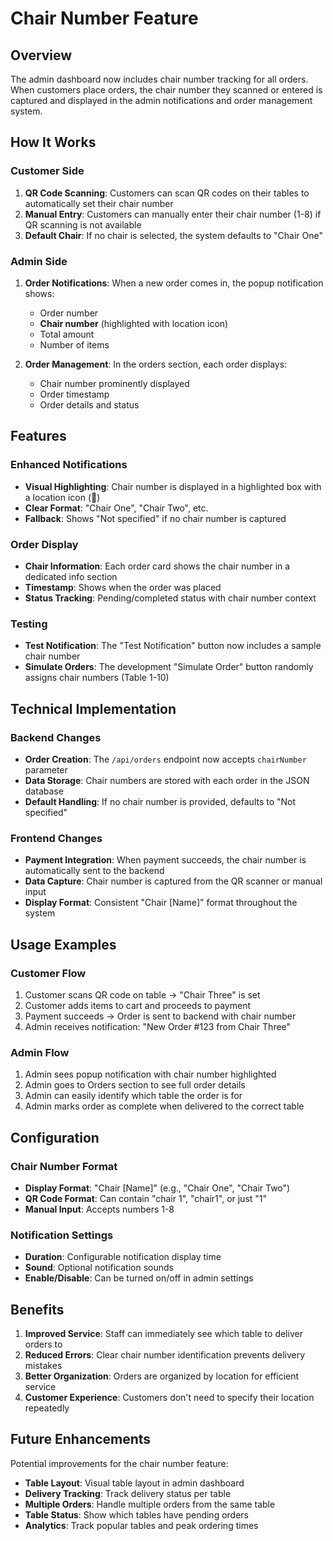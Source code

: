 # Chair Number Feature

## Overview

The admin dashboard now includes chair number tracking for all orders. When customers place orders, the chair number they scanned or entered is captured and displayed in the admin notifications and order management system.

## How It Works

### Customer Side
1. **QR Code Scanning**: Customers can scan QR codes on their tables to automatically set their chair number
2. **Manual Entry**: Customers can manually enter their chair number (1-8) if QR scanning is not available
3. **Default Chair**: If no chair is selected, the system defaults to "Chair One"

### Admin Side
1. **Order Notifications**: When a new order comes in, the popup notification shows:
   - Order number
   - **Chair number** (highlighted with location icon)
   - Total amount
   - Number of items

2. **Order Management**: In the orders section, each order displays:
   - Chair number prominently displayed
   - Order timestamp
   - Order details and status

## Features

### Enhanced Notifications
- **Visual Highlighting**: Chair number is displayed in a highlighted box with a location icon (📍)
- **Clear Format**: "Chair One", "Chair Two", etc.
- **Fallback**: Shows "Not specified" if no chair number is captured

### Order Display
- **Chair Information**: Each order card shows the chair number in a dedicated info section
- **Timestamp**: Shows when the order was placed
- **Status Tracking**: Pending/completed status with chair number context

### Testing
- **Test Notification**: The "Test Notification" button now includes a sample chair number
- **Simulate Orders**: The development "Simulate Order" button randomly assigns chair numbers (Table 1-10)

## Technical Implementation

### Backend Changes
- **Order Creation**: The `/api/orders` endpoint now accepts `chairNumber` parameter
- **Data Storage**: Chair numbers are stored with each order in the JSON database
- **Default Handling**: If no chair number is provided, defaults to "Not specified"

### Frontend Changes
- **Payment Integration**: When payment succeeds, the chair number is automatically sent to the backend
- **Data Capture**: Chair number is captured from the QR scanner or manual input
- **Display Format**: Consistent "Chair [Name]" format throughout the system

## Usage Examples

### Customer Flow
1. Customer scans QR code on table → "Chair Three" is set
2. Customer adds items to cart and proceeds to payment
3. Payment succeeds → Order is sent to backend with chair number
4. Admin receives notification: "New Order #123 from Chair Three"

### Admin Flow
1. Admin sees popup notification with chair number highlighted
2. Admin goes to Orders section to see full order details
3. Admin can easily identify which table the order is for
4. Admin marks order as complete when delivered to the correct table

## Configuration

### Chair Number Format
- **Display Format**: "Chair [Name]" (e.g., "Chair One", "Chair Two")
- **QR Code Format**: Can contain "chair 1", "chair1", or just "1"
- **Manual Input**: Accepts numbers 1-8

### Notification Settings
- **Duration**: Configurable notification display time
- **Sound**: Optional notification sounds
- **Enable/Disable**: Can be turned on/off in admin settings

## Benefits

1. **Improved Service**: Staff can immediately see which table to deliver orders to
2. **Reduced Errors**: Clear chair number identification prevents delivery mistakes
3. **Better Organization**: Orders are organized by location for efficient service
4. **Customer Experience**: Customers don't need to specify their location repeatedly

## Future Enhancements

Potential improvements for the chair number feature:
- **Table Layout**: Visual table layout in admin dashboard
- **Delivery Tracking**: Track delivery status per table
- **Multiple Orders**: Handle multiple orders from the same table
- **Table Status**: Show which tables have pending orders
- **Analytics**: Track popular tables and peak ordering times
